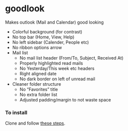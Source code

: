 # goodlook

Makes outlook (Mail and Calendar) good looking

* Colorful background (for contrast)
* No top bar (Home, View, Help)
* No left sidebar (Calender, People etc)
* No ribbon options arrow
* Mail list
  * No mail list header (From/To, Subject, Received At)
  * Properly highlighted read mails
  * No Yesterday/This week etc headers
  * Right aligned date
  * No dark border on left of unread mail
* Cleaner folder structure
  * No “Favorites” title
  * No extra folder list
  * Adjusted padding/margin to not waste space

### To install

Clone and follow [these steps](https://developer.chrome.com/docs/extensions/mv3/getstarted/development-basics/#load-unpacked).
